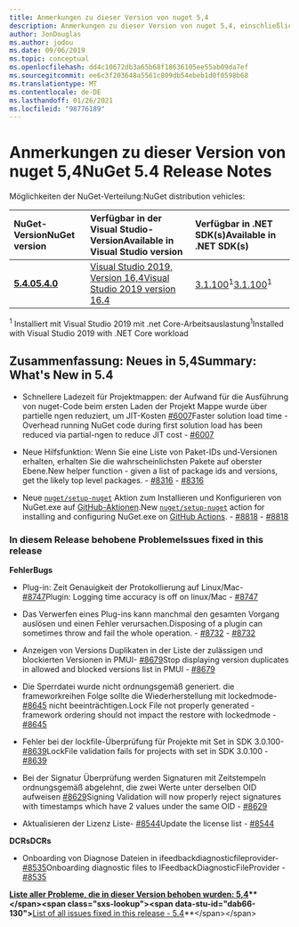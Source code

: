 ```yaml
---
title: Anmerkungen zu dieser Version von nuget 5,4
description: Anmerkungen zu dieser Version von nuget 5,4, einschließlich neuer Features, Fehlerbehebungen und dcrs.
author: JonDouglas
ms.author: jodou
ms.date: 09/06/2019
ms.topic: conceptual
ms.openlocfilehash: dd4c10672db3a65b68f18636105ee55ab09da7ef
ms.sourcegitcommit: ee6c3f203648a5561c809db54ebeb1d0f0598b68
ms.translationtype: MT
ms.contentlocale: de-DE
ms.lasthandoff: 01/26/2021
ms.locfileid: "98776189"
---
```

# <a name="nuget-54-release-notes"></a><span data-ttu-id="dab66-103">Anmerkungen zu dieser Version von nuget 5,4</span><span class="sxs-lookup"><span data-stu-id="dab66-103">NuGet 5.4 Release Notes</span></span>

<span data-ttu-id="dab66-104">Möglichkeiten der NuGet-Verteilung:</span><span class="sxs-lookup"><span data-stu-id="dab66-104">NuGet distribution vehicles:</span></span>

| <span data-ttu-id="dab66-105">NuGet-Version</span><span class="sxs-lookup"><span data-stu-id="dab66-105">NuGet version</span></span> | <span data-ttu-id="dab66-106">Verfügbar in der Visual Studio-Version</span><span class="sxs-lookup"><span data-stu-id="dab66-106">Available in Visual Studio version</span></span>| <span data-ttu-id="dab66-107">Verfügbar in .NET SDK(s)</span><span class="sxs-lookup"><span data-stu-id="dab66-107">Available in .NET SDK(s)</span></span>|
|:---|:---|:---|
| [<span data-ttu-id="dab66-108">**5.4.0**</span><span class="sxs-lookup"><span data-stu-id="dab66-108">**5.4.0**</span></span>](https://nuget.org/downloads) | [<span data-ttu-id="dab66-109">Visual Studio 2019, Version 16,4</span><span class="sxs-lookup"><span data-stu-id="dab66-109">Visual Studio 2019 version 16.4</span></span>](https://visualstudio.microsoft.com/downloads/) | <span data-ttu-id="dab66-110">[3.1.100](https://dotnet.microsoft.com/download/dotnet-core/3.1)<sup>1</sup></span><span class="sxs-lookup"><span data-stu-id="dab66-110">[3.1.100](https://dotnet.microsoft.com/download/dotnet-core/3.1)<sup>1</sup></span></span> |

<span data-ttu-id="dab66-111"><sup>1</sup> Installiert mit Visual Studio 2019 mit .net Core-Arbeitsauslastung</span><span class="sxs-lookup"><span data-stu-id="dab66-111"><sup>1</sup>Installed with Visual Studio 2019 with .NET Core workload</span></span>

## <a name="summary-whats-new-in-54"></a><span data-ttu-id="dab66-112">Zusammenfassung: Neues in 5,4</span><span class="sxs-lookup"><span data-stu-id="dab66-112">Summary: What's New in 5.4</span></span>

* <span data-ttu-id="dab66-113">Schnellere Ladezeit für Projektmappen: der Aufwand für die Ausführung von nuget-Code beim ersten Laden der Projekt Mappe wurde über partielle ngen reduziert, um JIT-Kosten [#6007](https://github.com/NuGet/Home/issues/6007)</span><span class="sxs-lookup"><span data-stu-id="dab66-113">Faster solution load time - Overhead running NuGet code during first solution load has been reduced via partial-ngen to reduce JIT cost - [#6007](https://github.com/NuGet/Home/issues/6007)</span></span>

* <span data-ttu-id="dab66-114">Neue Hilfsfunktion: Wenn Sie eine Liste von Paket-IDs und-Versionen erhalten, erhalten Sie die wahrscheinlichsten Pakete auf oberster Ebene.</span><span class="sxs-lookup"><span data-stu-id="dab66-114">New helper function - given a list of package ids and versions, get the likely top level packages.</span></span><span data-ttu-id="dab66-115"> - [#8316](https://github.com/NuGet/Home/issues/8316)</span><span class="sxs-lookup"><span data-stu-id="dab66-115"> - [#8316](https://github.com/NuGet/Home/issues/8316)</span></span>

* <span data-ttu-id="dab66-116">Neue [`nuget/setup-nuget`](https://github.com/marketplace/actions/setup-nuget-exe-for-use-with-actions) Aktion zum Installieren und Konfigurieren von NuGet.exe auf [GitHub-Aktionen](https://github.com/features/actions).</span><span class="sxs-lookup"><span data-stu-id="dab66-116">New [`nuget/setup-nuget`](https://github.com/marketplace/actions/setup-nuget-exe-for-use-with-actions) action for installing and configuring NuGet.exe on [GitHub Actions](https://github.com/features/actions).</span></span><span data-ttu-id="dab66-117"> - [#8818](https://github.com/NuGet/Home/issues/8818)</span><span class="sxs-lookup"><span data-stu-id="dab66-117"> - [#8818](https://github.com/NuGet/Home/issues/8818)</span></span>

### <a name="issues-fixed-in-this-release"></a><span data-ttu-id="dab66-118">In diesem Release behobene Probleme</span><span class="sxs-lookup"><span data-stu-id="dab66-118">Issues fixed in this release</span></span>

<span data-ttu-id="dab66-119">**Fehler**</span><span class="sxs-lookup"><span data-stu-id="dab66-119">**Bugs**</span></span>

* <span data-ttu-id="dab66-120">Plug-in: Zeit Genauigkeit der Protokollierung auf Linux/Mac- [#8747](https://github.com/NuGet/Home/issues/8747)</span><span class="sxs-lookup"><span data-stu-id="dab66-120">Plugin: Logging time accuracy is off on linux/Mac - [#8747](https://github.com/NuGet/Home/issues/8747)</span></span>

* <span data-ttu-id="dab66-121">Das Verwerfen eines Plug-ins kann manchmal den gesamten Vorgang auslösen und einen Fehler verursachen.</span><span class="sxs-lookup"><span data-stu-id="dab66-121">Disposing of a plugin can sometimes throw and fail the whole operation.</span></span><span data-ttu-id="dab66-122"> - [#8732](https://github.com/NuGet/Home/issues/8732)</span><span class="sxs-lookup"><span data-stu-id="dab66-122"> - [#8732](https://github.com/NuGet/Home/issues/8732)</span></span>

* <span data-ttu-id="dab66-123">Anzeigen von Versions Duplikaten in der Liste der zulässigen und blockierten Versionen in PMUI- [#8679](https://github.com/NuGet/Home/issues/8679)</span><span class="sxs-lookup"><span data-stu-id="dab66-123">Stop displaying version duplicates in allowed and blocked versions list in PMUI - [#8679](https://github.com/NuGet/Home/issues/8679)</span></span>

* <span data-ttu-id="dab66-124">Die Sperrdatei wurde nicht ordnungsgemäß generiert. die frameworkreihen Folge sollte die Wiederherstellung mit lockedmode- [#8645](https://github.com/NuGet/Home/issues/8645) nicht beeinträchtigen.</span><span class="sxs-lookup"><span data-stu-id="dab66-124">Lock File not properly generated - framework ordering should not impact the restore with lockedmode - [#8645](https://github.com/NuGet/Home/issues/8645)</span></span>

* <span data-ttu-id="dab66-125">Fehler bei der lockfile-Überprüfung für Projekte mit <RuntimeIdentifiers> Set in SDK 3.0.100- [#8639](https://github.com/NuGet/Home/issues/8639)</span><span class="sxs-lookup"><span data-stu-id="dab66-125">LockFile validation fails for projects with <RuntimeIdentifiers> set in SDK 3.0.100 - [#8639](https://github.com/NuGet/Home/issues/8639)</span></span>

* <span data-ttu-id="dab66-126">Bei der Signatur Überprüfung werden Signaturen mit Zeitstempeln ordnungsgemäß abgelehnt, die zwei Werte unter derselben OID aufweisen [#8629](https://github.com/NuGet/Home/issues/8629)</span><span class="sxs-lookup"><span data-stu-id="dab66-126">Signing Validation will now properly reject signatures with timestamps which have 2 values under the same OID - [#8629](https://github.com/NuGet/Home/issues/8629)</span></span>

* <span data-ttu-id="dab66-127">Aktualisieren der Lizenz Liste- [#8544](https://github.com/NuGet/Home/issues/8544)</span><span class="sxs-lookup"><span data-stu-id="dab66-127">Update the license list - [#8544](https://github.com/NuGet/Home/issues/8544)</span></span>

<span data-ttu-id="dab66-128">**DCRs**</span><span class="sxs-lookup"><span data-stu-id="dab66-128">**DCRs**</span></span>

* <span data-ttu-id="dab66-129">Onboarding von Diagnose Dateien in ifeedbackdiagnosticfileprovider- [#8535](https://github.com/NuGet/Home/issues/8535)</span><span class="sxs-lookup"><span data-stu-id="dab66-129">Onboarding diagnostic files to IFeedbackDiagnosticFileProvider - [#8535](https://github.com/NuGet/Home/issues/8535)</span></span>

<span data-ttu-id="dab66-130">**[Liste aller Probleme, die in dieser Version behoben wurden: 5,4](https://github.com/nuget/home/issues?q=is%3Aissue+is%3Aclosed+milestone%3A%225.4")**</span><span class="sxs-lookup"><span data-stu-id="dab66-130">**[List of all issues fixed in this release - 5.4](https://github.com/nuget/home/issues?q=is%3Aissue+is%3Aclosed+milestone%3A%225.4")**</span></span>
